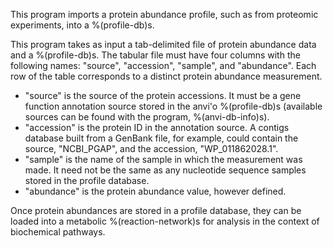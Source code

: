 This program imports a protein abundance profile, such as from proteomic experiments, into a %(profile-db)s.

This program takes as input a tab-delimited file of protein abundance data and a %(profile-db)s. The tabular file must have four columns with the following names: "source", "accession", "sample", and "abundance". Each row of the table corresponds to a distinct protein abundance measurement.

- "source" is the source of the protein accessions. It must be a gene function annotation source stored in the anvi'o %(profile-db)s (available sources can be found with the program, %(anvi-db-info)s).
- "accession" is the protein ID in the annotation source. A contigs database built from a GenBank file, for example, could contain the source, "NCBI_PGAP", and the accession, "WP_011862028.1".
- "sample" is the name of the sample in which the measurement was made. It need not be the same as any nucleotide sequence samples stored in the profile database.
- "abundance" is the protein abundance value, however defined.

Once protein abundances are stored in a profile database, they can be loaded into a metabolic %(reaction-network)s for analysis in the context of biochemical pathways.
